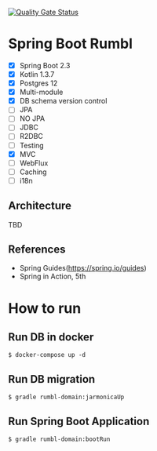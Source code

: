 [![Quality Gate Status](https://sonarcloud.io/api/project_badges/measure?project=nallwhy_spring_boot_rumbl&metric=alert_status)](https://sonarcloud.io/dashboard?id=nallwhy_spring_boot_rumbl)

# Spring Boot Rumbl

- [x] Spring Boot 2.3
- [x] Kotlin 1.3.7
- [x] Postgres 12
- [x] Multi-module
- [x] DB schema version control
- [ ] JPA
- [ ] NO JPA
- [ ] JDBC
- [ ] R2DBC
- [ ] Testing
- [x] MVC
- [ ] WebFlux
- [ ] Caching
- [ ] i18n

## Architecture

TBD

## References

- Spring Guides(https://spring.io/guides)
- Spring in Action, 5th

# How to run

## Run DB in docker

```shell
$ docker-compose up -d
```

## Run DB migration

```shell
$ gradle rumbl-domain:jarmonicaUp
```

## Run Spring Boot Application

```shell
$ gradle rumbl-domain:bootRun
```
